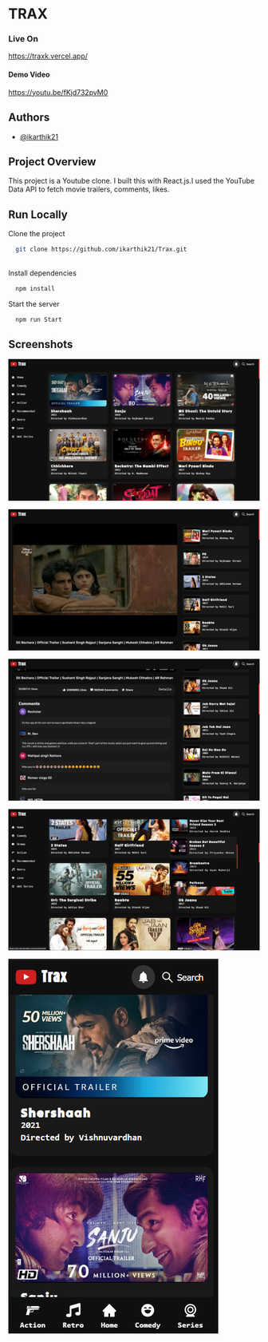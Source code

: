 # TRAX

### Live On

https://traxk.vercel.app/

#### Demo Video
https://youtu.be/fKjd732pvM0

## Authors

- [@ikarthik21](https://github.com/ikarthik21)

## Project Overview
This project is a Youtube clone. I built this with React.js.I used the YouTube Data API to fetch movie trailers, comments, likes.

 

## Run Locally

Clone the project

```bash
  git clone https://github.com/ikarthik21/Trax.git
 
```



Install dependencies

```bash
  npm install
```

 

Start the server

```bash
  npm run Start
```


## Screenshots
 

![App Screenshot](Screenshots/2.png)

 
![App Screenshot](Screenshots/1.png)

 
![App Screenshot](Screenshots/4.png)
 
![App Screenshot](Screenshots/3.png)
 
![App Screenshot](Screenshots/5.png)

 
 
